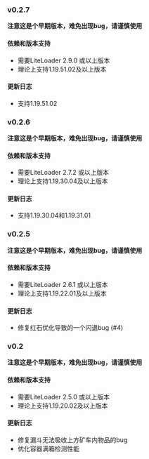 ### v0.2.7

**注意这是个早期版本，难免出现bug，请谨慎使用**

#### 依赖和版本支持

- 需要LiteLoader 2.9.0 或以上版本
- 理论上支持1.19.51.02及以上版本

#### 更新日志

- 支持1.19.51.02


### v0.2.6

**注意这是个早期版本，难免出现bug，请谨慎使用**

#### 依赖和版本支持

- 需要LiteLoader 2.7.2 或以上版本
- 理论上支持1.19.30.04及以上版本

#### 更新日志

- 支持1.19.30.04和1.19.31.01

### v0.2.5

**注意这是个早期版本，难免出现bug，请谨慎使用**

#### 依赖和版本支持

- 需要LiteLoader 2.6.1 或以上版本
- 理论上支持1.19.22.01及以上版本

#### 更新日志

- 修复红石优化导致的一个闪退bug (#4)
 
### v0.2

**注意这是个早期版本，难免出现bug，请谨慎使用**

#### 依赖和版本支持

- 需要LiteLoader 2.5.0 或以上版本
- 理论上支持1.19.20.02及以上版本

#### 更新日志

- 修复漏斗无法吸收上方矿车内物品的bug
- 优化容器满箱检测性能
